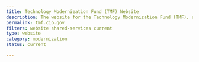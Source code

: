 ```yaml
---
title: Technology Modernization Fund (TMF) Website
description: The website for the Technology Modernization Fund (TMF), an innovative funding vehicle that gives agencies additional ways to deliver services to the American public more quickly, better secure sensitive systems and data, and use taxpayer dollars more efficiently.
permalink: tmf.cio.gov
filters: website shared-services current
type: website
category: modernization
status: current

---
```

